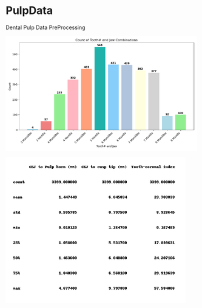 # PulpData
Dental Pulp Data PreProcessing 


![Tooth count](images/tooth_count.png)



![Tooth count](images/summary_statistics.png)
